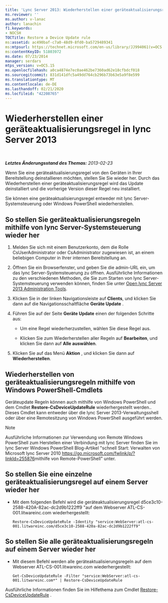 ```yaml
---
title: 'Lync Server 2013: Wiederherstellen einer geräteaktualisierungsregel'
ms.reviewer: ''
ms.author: v-lanac
author: lanachin
f1.keywords:
- NOCSH
TOCTitle: Restore a Device Update rule
ms:assetid: ac490baf-c7a0-48d9-8fd0-ba5729489341
ms:mtpsurl: https://technet.microsoft.com/en-us/library/JJ994061(v=OCS.15)
ms:contentKeyID: 51803972
ms.date: 07/23/2014
manager: serdars
mtps_version: v=OCS.15
ms.openlocfilehash: a0ca4874e7ec0ae462be7360ad62e18cfbdcf018
ms.sourcegitcommit: 831d141dfc5a49dd764cb296b73b63e5a9f8e599
ms.translationtype: MT
ms.contentlocale: de-DE
ms.lasthandoff: 02/21/2020
ms.locfileid: "42208765"
---
```

<div data-xmlns="http://www.w3.org/1999/xhtml">

<div class="topic" data-xmlns="http://www.w3.org/1999/xhtml" data-msxsl="urn:schemas-microsoft-com:xslt" data-cs="https://msdn.microsoft.com/">

<div data-asp="https://msdn2.microsoft.com/asp">

# <a name="restore-a-device-update-rule-in-lync-server-2013"></a>Wiederherstellen einer geräteaktualisierungsregel in lync Server 2013

</div>

<div id="mainSection">

<div id="mainBody">

<span> </span>

_**Letztes Änderungsstand des Themas:** 2013-02-23_

Wenn Sie eine geräteaktualisierungsregel von den Geräten in Ihrer Bereitstellung deinstallieren möchten, stellen Sie Sie wieder her. Durch das Wiederherstellen einer geräteaktualisierungsregel wird das Update deinstalliert und die vorherige Version dieser Regel neu installiert.

Sie können eine geräteaktualisierungsregel entweder mit lync Server-Systemsteuerung oder Windows PowerShell wiederherstellen.

<div>

## <a name="to-restore-device-update-rules-by-using-lync-server-control-panel"></a>So stellen Sie geräteaktualisierungsregeln mithilfe von lync Server-Systemsteuerung wieder her

1.  Melden Sie sich mit einem Benutzerkonto, dem die Rolle CsUserAdministrator oder CsAdministrator zugewiesen ist, an einem beliebigen Computer in Ihrer internen Bereitstellung an.

2.  Öffnen Sie ein Browserfenster, und geben Sie die admin-URL ein, um das lync Server-Systemsteuerung zu öffnen. Ausführliche Informationen zu den verschiedenen Methoden, die Sie zum Starten von lync Server-Systemsteuerung verwenden können, finden Sie unter [Open lync Server 2013 Administration Tools](lync-server-2013-open-lync-server-administrative-tools.md).

3.  Klicken Sie in der linken Navigationsleiste auf **Clients**, und klicken Sie dann auf die Navigationsschaltfläche **Geräte Update** .

4.  Führen Sie auf der Seite **Geräte Update** einen der folgenden Schritte aus:
    
      - Um eine Regel wiederherzustellen, wählen Sie diese Regel aus.
    
      - Klicken Sie zum Wiederherstellen aller Regeln auf **Bearbeiten**, und klicken Sie dann auf **Alle auswählen**.

5.  Klicken Sie auf das Menü **Aktion** , und klicken Sie dann auf **Wiederherstellen**.

</div>

<div>

## <a name="restoring-device-update-rules-by-using-windows-powershell-cmdlets"></a>Wiederherstellen von geräteaktualisierungsregeln mithilfe von Windows PowerShell-Cmdlets

Geräteupdate Regeln können auch mithilfe von Windows PowerShell und dem Cmdlet **Restore-CsDeviceUpdateRule** wiederhergestellt werden.. Dieses Cmdlet kann entweder über die lync Server 2013-Verwaltungsshell oder über eine Remotesitzung von Windows PowerShell ausgeführt werden.

<div>


> [!NOTE]  
> Ausführliche Informationen zur Verwendung von Remote Windows PowerShell zum Herstellen einer Verbindung mit lync Server finden Sie im lync Server Windows PowerShell Blog-Artikel "schnell Start: Verwalten von Microsoft lync Server 2010 <A href="https://go.microsoft.com/fwlink/p/?linkid=255876">https://go.microsoft.com/fwlink/p/?linkId=255876</A>mithilfe von Remote-PowerShell" unter.



</div>

<div>

## <a name="to-restore-a-single-device-update-rule-on-a-server"></a>So stellen Sie eine einzelne geräteaktualisierungsregel auf einem Server wieder her

  - Mit dem folgenden Befehl wird die geräteaktualisierungsregel d5ce3c10-2588-420A-82ac-dc2d9b1222ff9 "auf dem Webserver ATL-CS-001.litwareinc.com wiederhergestellt:
    
        Restore-CsDeviceUpdateRule -Identity "service:WebServer:atl-cs-001.litwareinc.com/d5ce3c10-2588-420a-82ac-dc2d9b1222ff9"

</div>

<div>

## <a name="to-restore-all-the-device-update-rules-on-a-server"></a>So stellen Sie alle geräteaktualisierungsregeln auf einem Server wieder her

  - Mit diesem Befehl werden alle geräteaktualisierungsregeln auf dem Webserver ATL-CS-001.litwareinc.com wiederhergestellt:
    
        Get-CsDeviceUpdateRule -Filter "service:WebServer:atl-cs-001.litwareinc.com*" | Restore-CsDeviceUpdateRule

</div>

Ausführliche Informationen finden Sie im Hilfethema zum Cmdlet [Restore-CsDeviceUpdateRule](https://docs.microsoft.com/powershell/module/skype/Restore-CsDeviceUpdateRule) .

</div>

</div>

<span> </span>

</div>

</div>

</div>

